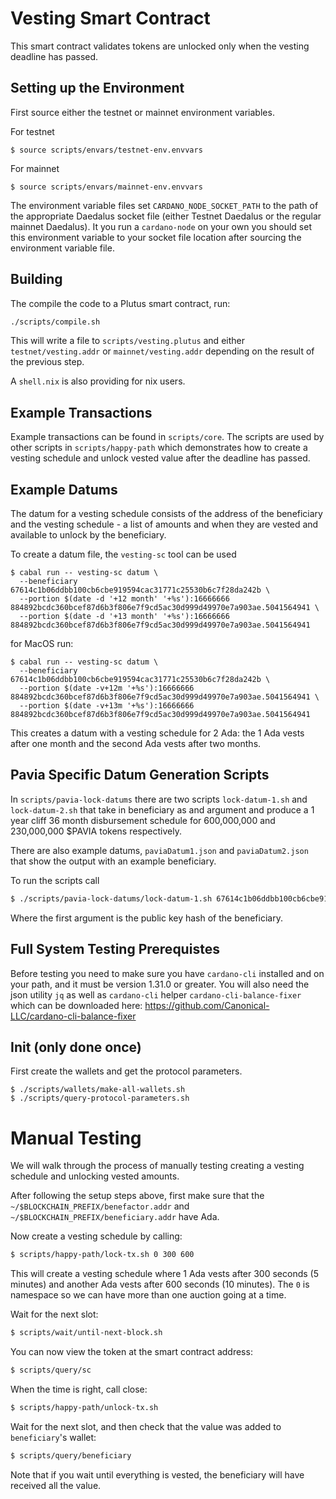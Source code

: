 # Vesting Smart Contract

This smart contract validates tokens are unlocked only when the vesting deadline has passed.

## Setting up the Environment

First source either the testnet or mainnet environment variables.

For testnet

```
$ source scripts/envars/testnet-env.envvars
```

For mainnet

```
$ source scripts/envars/mainnet-env.envvars
```

The environment variable files set `CARDANO_NODE_SOCKET_PATH` to the path of the appropriate Daedalus socket file (either Testnet Daedalus or the regular mainnet Daedalus). It you run a `cardano-node` on your own you should set this environment variable to your socket file location after sourcing the environment variable file.

## Building

The compile the code to a Plutus smart contract, run:

```bash
./scripts/compile.sh
```

This will write a file to `scripts/vesting.plutus` and either `testnet/vesting.addr` or `mainnet/vesting.addr` depending on the result of the previous step.

A `shell.nix` is also providing for nix users.

## Example Transactions

Example transactions can be found in `scripts/core`. The scripts are used by other scripts in `scripts/happy-path` which demonstrates how to create a vesting schedule and unlock vested value after the deadline has passed.

## Example Datums

The datum for a vesting schedule consists of the address of the beneficiary and the vesting schedule - a list of amounts and when they are vested and available to unlock by the beneficiary.

To create a datum file, the `vesting-sc` tool can be used

```
$ cabal run -- vesting-sc datum \
  --beneficiary 67614c1b06ddbb100cb6cbe919594cac31771c25530b6c7f28da242b \
  --portion $(date -d '+12 month' '+%s'):16666666 884892bcdc360bcef87d6b3f806e7f9cd5ac30d999d49970e7a903ae.5041564941 \
  --portion $(date -d '+13 month' '+%s'):16666666 884892bcdc360bcef87d6b3f806e7f9cd5ac30d999d49970e7a903ae.5041564941

```

for MacOS run:

```
$ cabal run -- vesting-sc datum \
  --beneficiary 67614c1b06ddbb100cb6cbe919594cac31771c25530b6c7f28da242b \
  --portion $(date -v+12m '+%s'):16666666 884892bcdc360bcef87d6b3f806e7f9cd5ac30d999d49970e7a903ae.5041564941 \
  --portion $(date -v+13m '+%s'):16666666 884892bcdc360bcef87d6b3f806e7f9cd5ac30d999d49970e7a903ae.5041564941
```

This creates a datum with a vesting schedule for 2 Ada: the 1 Ada vests after one month and the second Ada vests after two months.

## Pavia Specific Datum Generation Scripts

In `scripts/pavia-lock-datums` there are two scripts `lock-datum-1.sh` and `lock-datum-2.sh` that take in beneficiary as and argument and produce a 1 year cliff 36 month disbursement schedule for 600,000,000 and 230,000,000 $PAVIA tokens respectively.

There are also example datums, `paviaDatum1.json` and `paviaDatum2.json` that show the output with an example beneficiary.

To run the scripts call

```bash
$ ./scripts/pavia-lock-datums/lock-datum-1.sh 67614c1b06ddbb100cb6cbe919594cac31771c25530b6c7f28da242b
```

Where the first argument is the public key hash of the beneficiary.

## Full System Testing Prerequistes

Before testing you need to make sure you have `cardano-cli` installed and on your path, and it must be version 1.31.0 or greater. You will also need the json utility `jq` as well as `cardano-cli` helper `cardano-cli-balance-fixer` which can be downloaded here: https://github.com/Canonical-LLC/cardano-cli-balance-fixer

## Init (only done once)

First create the wallets and get the protocol parameters.

```
$ ./scripts/wallets/make-all-wallets.sh
$ ./scripts/query-protocol-parameters.sh
```

# Manual Testing

We will walk through the process of manually testing creating a vesting schedule and unlocking vested amounts.

After following the setup steps above, first make sure that the `~/$BLOCKCHAIN_PREFIX/benefactor.addr` and `~/$BLOCKCHAIN_PREFIX/beneficiary.addr` have Ada.

Now create a vesting schedule by calling:

```bash
$ scripts/happy-path/lock-tx.sh 0 300 600
```

This will create a vesting schedule where 1 Ada vests after 300 seconds (5 minutes) and another Ada vests after 600 seconds (10 minutes). The `0` is namespace so we can have more than one auction going at a time.

Wait for the next slot:

```bash
$ scripts/wait/until-next-block.sh
```

You can now view the token at the smart contract address:

```bash
$ scripts/query/sc
```

When the time is right, call close:

```bash
$ scripts/happy-path/unlock-tx.sh
```

Wait for the next slot, and then check that the value was added to `beneficiary`'s wallet:

```bash
$ scripts/query/beneficiary
```

Note that if you wait until everything is vested, the beneficiary will have received all the value.
